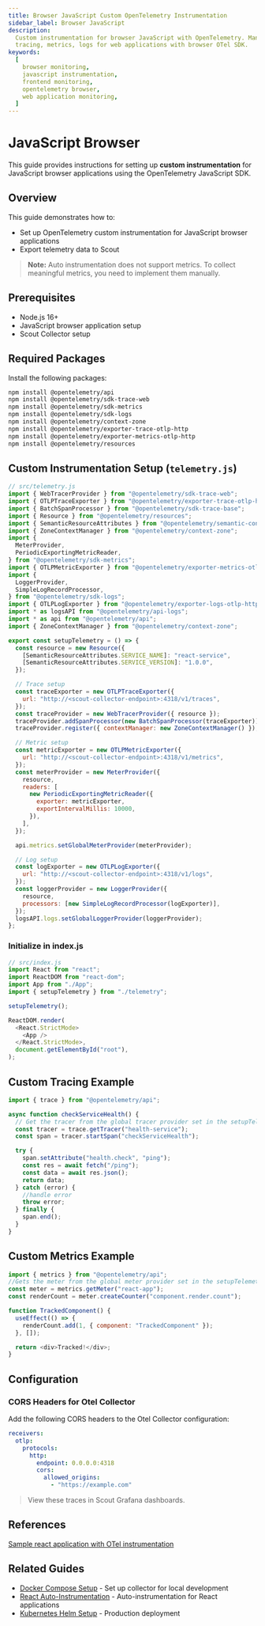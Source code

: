 ```yaml
---
title: Browser JavaScript Custom OpenTelemetry Instrumentation
sidebar_label: Browser JavaScript
description:
  Custom instrumentation for browser JavaScript with OpenTelemetry. Manual
  tracing, metrics, logs for web applications with browser OTel SDK.
keywords:
  [
    browser monitoring,
    javascript instrumentation,
    frontend monitoring,
    opentelemetry browser,
    web application monitoring,
  ]
---
```


# JavaScript Browser

This guide provides instructions for setting up **custom instrumentation** for
JavaScript browser applications using the OpenTelemetry JavaScript SDK.

## Overview

This guide demonstrates how to:

- Set up OpenTelemetry custom instrumentation for JavaScript browser
  applications
- Export telemetry data to Scout

> **Note:** Auto instrumentation does not support metrics. To collect meaningful
> metrics, you need to implement them manually.

## Prerequisites

- Node.js 16+
- JavaScript browser application setup
- Scout Collector setup

## Required Packages

Install the following packages:

```bash
npm install @opentelemetry/api
npm install @opentelemetry/sdk-trace-web
npm install @opentelemetry/sdk-metrics
npm install @opentelemetry/sdk-logs
npm install @opentelemetry/context-zone
npm install @opentelemetry/exporter-trace-otlp-http
npm install @opentelemetry/exporter-metrics-otlp-http
npm install @opentelemetry/resources
```

## Custom Instrumentation Setup (`telemetry.js`)

```javascript
// src/telemetry.js
import { WebTracerProvider } from "@opentelemetry/sdk-trace-web";
import { OTLPTraceExporter } from "@opentelemetry/exporter-trace-otlp-http";
import { BatchSpanProcessor } from "@opentelemetry/sdk-trace-base";
import { Resource } from "@opentelemetry/resources";
import { SemanticResourceAttributes } from "@opentelemetry/semantic-conventions";
import { ZoneContextManager } from "@opentelemetry/context-zone";
import {
  MeterProvider,
  PeriodicExportingMetricReader,
} from "@opentelemetry/sdk-metrics";
import { OTLPMetricExporter } from "@opentelemetry/exporter-metrics-otlp-http";
import {
  LoggerProvider,
  SimpleLogRecordProcessor,
} from "@opentelemetry/sdk-logs";
import { OTLPLogExporter } from "@opentelemetry/exporter-logs-otlp-http";
import * as logsAPI from "@opentelemetry/api-logs";
import * as api from "@opentelemetry/api";
import { ZoneContextManager } from "@opentelemetry/context-zone";

export const setupTelemetry = () => {
  const resource = new Resource({
    [SemanticResourceAttributes.SERVICE_NAME]: "react-service",
    [SemanticResourceAttributes.SERVICE_VERSION]: "1.0.0",
  });

  // Trace setup
  const traceExporter = new OTLPTraceExporter({
    url: "http://<scout-collector-endpoint>:4318/v1/traces",
  });
  const traceProvider = new WebTracerProvider({ resource });
  traceProvider.addSpanProcessor(new BatchSpanProcessor(traceExporter));
  traceProvider.register({ contextManager: new ZoneContextManager() });

  // Metric setup
  const metricExporter = new OTLPMetricExporter({
    url: "http://<scout-collector-endpoint>:4318/v1/metrics",
  });
  const meterProvider = new MeterProvider({
    resource,
    readers: [
      new PeriodicExportingMetricReader({
        exporter: metricExporter,
        exportIntervalMillis: 10000,
      }),
    ],
  });

  api.metrics.setGlobalMeterProvider(meterProvider);

  // Log setup
  const logExporter = new OTLPLogExporter({
    url: "http://<scout-collector-endpoint>:4318/v1/logs",
  });
  const loggerProvider = new LoggerProvider({
    resource,
    processors: [new SimpleLogRecordProcessor(logExporter)],
  });
  logsAPI.logs.setGlobalLoggerProvider(loggerProvider);
};
```

### Initialize in index.js

```js
// src/index.js
import React from "react";
import ReactDOM from "react-dom";
import App from "./App";
import { setupTelemetry } from "./telemetry";

setupTelemetry();

ReactDOM.render(
  <React.StrictMode>
    <App />
  </React.StrictMode>,
  document.getElementById("root"),
);
```

## Custom Tracing Example

```javascript
import { trace } from "@opentelemetry/api";

async function checkServiceHealth() {
  // Get the tracer from the global tracer provider set in the setupTelemetry function
  const tracer = trace.getTracer("health-service");
  const span = tracer.startSpan("checkServiceHealth");

  try {
    span.setAttribute("health.check", "ping");
    const res = await fetch("/ping");
    const data = await res.json();
    return data;
  } catch (error) {
    //handle error
    throw error;
  } finally {
    span.end();
  }
}
```

## Custom Metrics Example

```javascript
import { metrics } from "@opentelemetry/api";
//Gets the meter from the global meter provider set in the setupTelemetry function
const meter = metrics.getMeter("react-app");
const renderCount = meter.createCounter("component.render.count");

function TrackedComponent() {
  useEffect(() => {
    renderCount.add(1, { component: "TrackedComponent" });
  }, []);

  return <div>Tracked!</div>;
}
```

## Configuration

### CORS Headers for Otel Collector

Add the following CORS headers to the Otel Collector configuration:

```yaml
receivers:
  otlp:
    protocols:
      http:
        endpoint: 0.0.0.0:4318
        cors:
          allowed_origins:
            - "https://example.com"
```

> View these traces in Scout Grafana dashboards.

## References

[Sample react application with OTel instrumentation](https://github.com/base14/react-custom-instrumentation)

## Related Guides

- [Docker Compose Setup](../../collector-setup/docker-compose-example.md) - Set
  up collector for local development
- [React Auto-Instrumentation](../auto-instrumentation/react.md) -
  Auto-instrumentation for React applications
- [Kubernetes Helm Setup](../../collector-setup/kubernetes-helm-setup.md) -
  Production deployment
